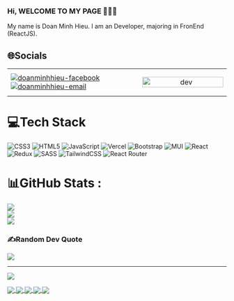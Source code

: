 ### Hi, WELCOME TO MY PAGE 👋👋👋
 My name is Doan Minh Hieu. I am an Developer, majoring in FronEnd (ReactJS).

 
## 🌐Socials



<table style="width:100%;">
  <tr>
    <td width="60%">
     <a href="https://www.facebook.com/profile.php" target="blank">
    <img src="https://img.icons8.com/bubbles/100/000000/facebook-new.png" alt="doanminhhieu-facebook" />
</a>
 
<a href="https://mail.google.com/mail" target="top">
    <img src="https://img.icons8.com/bubbles/100/000000/apple-mail.png" alt="doanminhhieu-email"  />
</a>
    </td>
    <td>
      <p align="center"> 
        <img src="https://cdn.dribbble.com/users/1059583/screenshots/4171367/coding-freak.gif" alt="dev" width="100%"/>
      </p>
    </td>
  </tr>
</table>



# 💻Tech Stack
![CSS3](https://img.shields.io/badge/css3-%231572B6.svg?style=plastic&logo=css3&logoColor=white) ![HTML5](https://img.shields.io/badge/html5-%23E34F26.svg?style=plastic&logo=html5&logoColor=white) ![JavaScript](https://img.shields.io/badge/javascript-%23323330.svg?style=plastic&logo=javascript&logoColor=%23F7DF1E) ![Vercel](https://img.shields.io/badge/vercel-%23000000.svg?style=plastic&logo=vercel&logoColor=white) ![Bootstrap](https://img.shields.io/badge/bootstrap-%23563D7C.svg?style=plastic&logo=bootstrap&logoColor=white) ![MUI](https://img.shields.io/badge/MUI-%230081CB.svg?style=plastic&logo=material-ui&logoColor=white) ![React](https://img.shields.io/badge/react-%2320232a.svg?style=plastic&logo=react&logoColor=%2361DAFB) ![Redux](https://img.shields.io/badge/redux-%23593d88.svg?style=plastic&logo=redux&logoColor=white) ![SASS](https://img.shields.io/badge/SASS-hotpink.svg?style=plastic&logo=SASS&logoColor=white) ![TailwindCSS](https://img.shields.io/badge/tailwindcss-%2338B2AC.svg?style=plastic&logo=tailwind-css&logoColor=white) ![React Router](https://img.shields.io/badge/React_Router-CA4245?style=plastic&logo=react-router&logoColor=white)
# 📊GitHub Stats :
![](https://github-readme-stats.vercel.app/api?username=hieudm94&theme=gruvbox&hide_border=false&include_all_commits=false&count_private=true)<br/>
![](https://github-readme-streak-stats.herokuapp.com/?user=hieudm94&theme=gruvbox&hide_border=false)<br/>
![](https://github-readme-stats.vercel.app/api/top-langs/?username=hieudm94&theme=gruvbox&hide_border=false&include_all_commits=false&count_private=true&layout=compact)


### ✍️Random Dev Quote
![](https://quotes-github-readme.vercel.app/api?type=horizontal&theme=radical)

---
[![](https://visitcount.itsvg.in/api?id=hieudm94&icon=0&color=0)](https://visitcount.itsvg.in)


<a href="https://github.com/hieudm94/FIVERR-CS">
  <!-- Change the `github-readme-stats.anuraghazra1.vercel.app` to `github-readme-stats.vercel.app`  -->
  <img align="center" src="https://github-readme-stats.anuraghazra1.vercel.app/api/pin/?username=hieudm94&repo=FIVERR-CS&theme=shades-of-purple" />
</a> 
<a href="https://github.com/hieudm94/Movie">
  <!-- Change the `github-readme-stats.anuraghazra1.vercel.app` to `github-readme-stats.vercel.app`  -->
  <img align="center" src="https://github-readme-stats.anuraghazra1.vercel.app/api/pin/?username=hieudm94&repo=Movie&theme=solarized-light" />
</a> 
<a href="https://github.com/hieudm94/Masterword">
  <!-- Change the `github-readme-stats.anuraghazra1.vercel.app` to `github-readme-stats.vercel.app`  -->
  <img align="center" src="https://github-readme-stats.anuraghazra1.vercel.app/api/pin/?username=hieudm94&repo=Masterword&theme=chartreuse-dark" />
</a> 
<a href="https://github.com/hieudm94/Shoping">
  <!-- Change the `github-readme-stats.anuraghazra1.vercel.app` to `github-readme-stats.vercel.app`  -->
  <img align="center" src="https://github-readme-stats.anuraghazra1.vercel.app/api/pin/?username=hieudm94&repo=Shoping&theme=panda" />
</a> 
<a href="https://github.com/hieudm94/FastCoding">
  <!-- Change the `github-readme-stats.anuraghazra1.vercel.app` to `github-readme-stats.vercel.app`  -->
  <img align="center" src="https://github-readme-stats.anuraghazra1.vercel.app/api/pin/?username=hieudm94&repo=FastCoding&theme=yeblu" />
</a> 

<!--
**hieudm94/hieudm94** is a ✨ _special_ ✨ repository because its `README.md` (this file) appears on your GitHub profile.

Here are some ideas to get you started:

- 🌱 I’m currently learning FrontEnd (ReactJS)
- 👯 I’m looking to collaborate on ...
- 🤔 I’m looking for help with ...
- 💬 Ask me about ...
- 📫 How to reach me: ...
- 😄 Pronouns: ...
- ⚡ Fun fact: ...
-->
